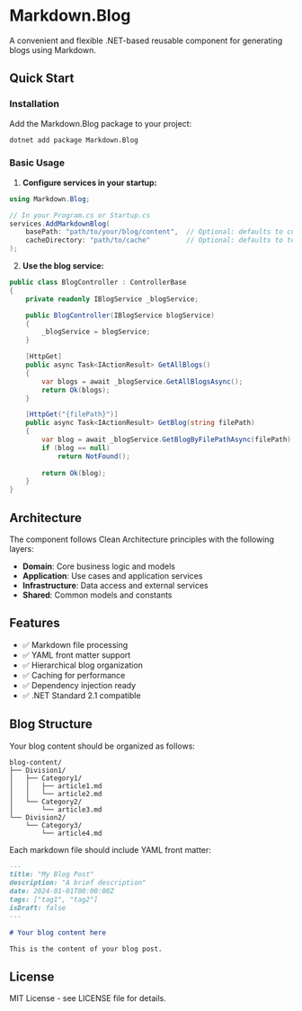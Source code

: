 # Markdown.Blog

A convenient and flexible .NET-based reusable component for generating blogs using Markdown.

## Quick Start

### Installation

Add the Markdown.Blog package to your project:

```bash
dotnet add package Markdown.Blog
```

### Basic Usage

1. **Configure services in your startup:**

```csharp
using Markdown.Blog;

// In your Program.cs or Startup.cs
services.AddMarkdownBlog(
    basePath: "path/to/your/blog/content",  // Optional: defaults to current directory
    cacheDirectory: "path/to/cache"         // Optional: defaults to temp directory
);
```

2. **Use the blog service:**

```csharp
public class BlogController : ControllerBase
{
    private readonly IBlogService _blogService;

    public BlogController(IBlogService blogService)
    {
        _blogService = blogService;
    }

    [HttpGet]
    public async Task<IActionResult> GetAllBlogs()
    {
        var blogs = await _blogService.GetAllBlogsAsync();
        return Ok(blogs);
    }

    [HttpGet("{filePath}")]
    public async Task<IActionResult> GetBlog(string filePath)
    {
        var blog = await _blogService.GetBlogByFilePathAsync(filePath);
        if (blog == null)
            return NotFound();
        
        return Ok(blog);
    }
}
```

## Architecture

The component follows Clean Architecture principles with the following layers:

- **Domain**: Core business logic and models
- **Application**: Use cases and application services
- **Infrastructure**: Data access and external services
- **Shared**: Common models and constants

## Features

- ✅ Markdown file processing
- ✅ YAML front matter support
- ✅ Hierarchical blog organization
- ✅ Caching for performance
- ✅ Dependency injection ready
- ✅ .NET Standard 2.1 compatible

## Blog Structure

Your blog content should be organized as follows:

```
blog-content/
├── Division1/
│   ├── Category1/
│   │   ├── article1.md
│   │   └── article2.md
│   └── Category2/
│       └── article3.md
└── Division2/
    └── Category3/
        └── article4.md
```

Each markdown file should include YAML front matter:

```markdown
---
title: "My Blog Post"
description: "A brief description"
date: 2024-01-01T00:00:00Z
tags: ["tag1", "tag2"]
isDraft: false
---

# Your blog content here

This is the content of your blog post.
```

## License

MIT License - see LICENSE file for details.